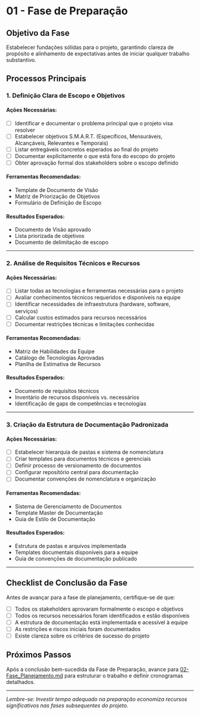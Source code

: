 # 01 - Fase de Preparação

## Objetivo da Fase
Estabelecer fundações sólidas para o projeto, garantindo clareza de propósito e alinhamento de expectativas antes de iniciar qualquer trabalho substantivo.

## Processos Principais

### 1. Definição Clara de Escopo e Objetivos

#### Ações Necessárias:
- [ ] Identificar e documentar o problema principal que o projeto visa resolver
- [ ] Estabelecer objetivos S.M.A.R.T. (Específicos, Mensuráveis, Alcançáveis, Relevantes e Temporais)
- [ ] Listar entregáveis concretos esperados ao final do projeto
- [ ] Documentar explicitamente o que está fora do escopo do projeto
- [ ] Obter aprovação formal dos stakeholders sobre o escopo definido

#### Ferramentas Recomendadas:
- Template de Documento de Visão
- Matriz de Priorização de Objetivos
- Formulário de Definição de Escopo

#### Resultados Esperados:
- Documento de Visão aprovado
- Lista priorizada de objetivos
- Documento de delimitação de escopo

---

### 2. Análise de Requisitos Técnicos e Recursos

#### Ações Necessárias:
- [ ] Listar todas as tecnologias e ferramentas necessárias para o projeto
- [ ] Avaliar conhecimentos técnicos requeridos e disponíveis na equipe
- [ ] Identificar necessidades de infraestrutura (hardware, software, serviços)
- [ ] Calcular custos estimados para recursos necessários
- [ ] Documentar restrições técnicas e limitações conhecidas

#### Ferramentas Recomendadas:
- Matriz de Habilidades da Equipe
- Catálogo de Tecnologias Aprovadas
- Planilha de Estimativa de Recursos

#### Resultados Esperados:
- Documento de requisitos técnicos
- Inventário de recursos disponíveis vs. necessários
- Identificação de gaps de competências e tecnologias

---

### 3. Criação da Estrutura de Documentação Padronizada

#### Ações Necessárias:
- [ ] Estabelecer hierarquia de pastas e sistema de nomenclatura
- [ ] Criar templates para documentos técnicos e gerenciais
- [ ] Definir processo de versionamento de documentos
- [ ] Configurar repositório central para documentação
- [ ] Documentar convenções de nomenclatura e organização

#### Ferramentas Recomendadas:
- Sistema de Gerenciamento de Documentos
- Template Master de Documentação
- Guia de Estilo de Documentação

#### Resultados Esperados:
- Estrutura de pastas e arquivos implementada
- Templates documentais disponíveis para a equipe
- Guia de convenções de documentação publicado

---

## Checklist de Conclusão da Fase

Antes de avançar para a fase de planejamento, certifique-se de que:

- [ ] Todos os stakeholders aprovaram formalmente o escopo e objetivos
- [ ] Todos os recursos necessários foram identificados e estão disponíveis
- [ ] A estrutura de documentação está implementada e acessível à equipe
- [ ] As restrições e riscos iniciais foram documentados
- [ ] Existe clareza sobre os critérios de sucesso do projeto

## Próximos Passos

Após a conclusão bem-sucedida da Fase de Preparação, avance para [02-Fase_Planejamento.md](02) para estruturar o trabalho e definir cronogramas detalhados.

---

*Lembre-se: Investir tempo adequado na preparação economiza recursos significativos nas fases subsequentes do projeto.*